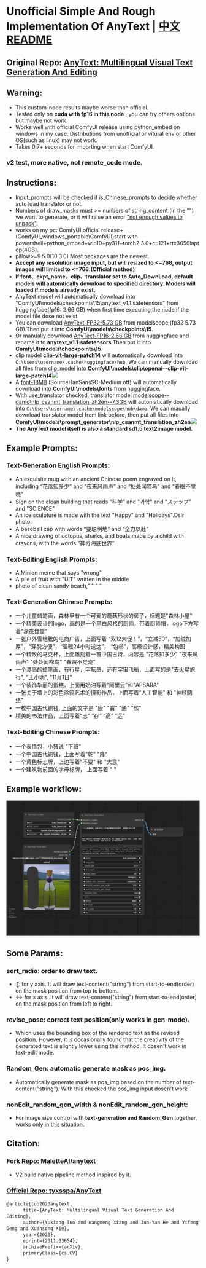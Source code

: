 # Unofficial Simple And Rough Implementation Of AnyText  |  [中文README](./AnyText/assets/README-Zh-CN.md)

## Original Repo: [AnyText: Multilingual Visual Text Generation And Editing](https://github.com/tyxsspa/AnyText)

## Warning: 
- This custom-node results maybe worse than official. 
- Tested only on **cuda with fp16 in this node** , you can try others options but maybe not work.
- Works well with official ComfyUI release using python_embed on windows in my case. Distributions from unofficial or vitural env or other OS(such as linux) may not work.
- Takes 0.7+ seconds for importing when start ComfyUI.
### v2 test, more native, not remote_code mode.

## Instructions:
- Input_prompts will be checked if is_Chinese_prompts to decide whether auto load translator or not.
- Numbers of draw_masks must >= nunbers of string_content (in the "") we want to generate, or it will raise an error ["not enough values to unpack"](https://github.com/zmwv823/ComfyUI-AnyText/issues/7).
- works on my pc: ComfyUI official release+(ComfyUI_windows_portable\ComfyUI)start with powershell+python_embed+win10+py311+torch2.3.0+cu121+rtx3050laptop(4GB).
- pillow>=9.5.0(10.3.0) Most packages are the newest.
- **Accept any resolution image input, but will resized to <=768, output images will limited to <=768.(Official method)** 
- **If font、ckpt_name、clip、translator set to Auto_DownLoad, default models will automtically download to specified directory. Models will loaded if models already exist.**
- AnyText model will automatically download into "ComfyUI\models\checkpoints\15\anytext_v1.1.safetensors" from huggingface(fp16: 2.66 GB) when first time executing the node if the model file dose not exist.
- You can download [AnyText-FP32-5.73 GB](https://modelscope.cn/models/iic/cv_anytext_text_generation_editing/file/view/master?fileName=anytext_v1.1.ckpt&status=2) from modelscope,(fp32 5.73 GB).Then put it into **ComfyUI\models\checkpoints\15**.
- Or manually download [AnyText-FP16-2.66 GB](https://huggingface.co/Sanster/AnyText/blob/main/pytorch_model.fp16.safetensors) from huggingface and rename it to **anytext_v1.1.safetensors**.Then put it into **ComfyUI\models\checkpoints\15**.
- clip model [**clip-vit-large-patch14**](https://huggingface.co/openai/clip-vit-large-patch14) will automatically download into `C:\Users\username\.cache\huggingface\hub`. We can manually download all files from [clip_model](https://huggingface.co/openai/clip-vit-large-patch14) into **ComfyUI\models\clip\openai--clip-vit-large-patch14**![](./AnyText/assets/clip_model.jpg)
- A [font-18MB](https://huggingface.co/Sanster/AnyText/blob/main/SourceHanSansSC-Medium.otf) (SourceHanSansSC-Medium.otf) will automatically download into **ComfyUI\models\fonts** from huggingface.
- With use_translator checked, translator model [modelscope--damo\nlp_csanmt_translation_zh2en--7.3GB](https://www.modelscope.cn/models/iic/nlp_csanmt_translation_zh2en) will automatically download into `C:\Users\username\.cache\modelscope\hub\damo`. We can maually download translator model from link before, then put all files into **ComfyUI\models\prompt_generator\nlp_csanmt_translation_zh2en**![](./AnyText/assets/zh2en_model.jpg)
- **The AnyText model itself is also a standard sd1.5 text2image model.**
## Example Prompts:
### Text-Generation English Prompts:
- An exquisite mug with an ancient Chinese poem engraved on it, including  “花落知多少” and “夜来风雨声” and “处处闻啼鸟” and “春眠不觉晓”
- Sign on the clean building that reads “科学” and "과학"  and "ステップ" and "SCIENCE"
- An ice sculpture is made with the text "Happy" and "Holidays".Dslr photo.
- A baseball cap with words “要聪明地” and “全力以赴”
- A nice drawing of octopus, sharks, and boats made by a child with crayons, with the words “神奇海底世界”
### Text-Editing English Prompts:
- A Minion meme that says "wrong"
- A pile of fruit with "UIT" written in the middle
- photo of clean sandy beach," " " "
### Text-Generation Chinese Prompts:
- 一个儿童蜡笔画，森林里有一个可爱的蘑菇形状的房子，标题是"森林小屋"
- 一个精美设计的logo，画的是一个黑白风格的厨师，带着厨师帽，logo下方写着“深夜食堂”
- 一张户外雪地靴的电商广告，上面写着 “双12大促！”，“立减50”，“加绒加厚”，“穿脱方便”，“温暖24小时送达”， “包邮”，高级设计感，精美构图
- 一个精致的马克杯，上面雕刻着一首中国古诗，内容是 "花落知多少" "夜来风雨声" "处处闻啼鸟" "春眠不觉晓"
- 一个漂亮的蜡笔画，有行星，宇航员，还有宇宙飞船，上面写的是"去火星旅行", "王小明", "11月1日"
- 一个装饰华丽的蛋糕，上面用奶油写着“阿里云”和"APSARA"
- 一张关于墙上的彩色涂鸦艺术的摄影作品，上面写着“人工智能" 和 "神经网络"
- 一枚中国古代铜钱,  上面的文字是 "康" "寶" "通" "熙"
- 精美的书法作品，上面写着“志” “存” “高” “远”
### Text-Editing Chinese Prompts:
- 一个表情包，小猪说 "下班"
- 一个中国古代铜钱，上面写着"乾" "隆"
- 一个黄色标志牌，上边写着"不要" 和 "大意"
- 一个建筑物前面的字母标牌， 上面写着 " "
## Example workflow:
![workflow](./AnyText/assets/AnyText-wf.png)

## Some Params:

### sort_radio: order to draw text.

- ↕ for y axis. It will draw text-content("string") from start-to-end(order) on the mask position from top to bottom.
- ↔ for x axis .It will draw text-content("string") from start-to-end(order) on the mask position from left to right.

### revise_pose: correct text position(only works in gen-mode).

- Which uses the bounding box of the rendered text as the revised position. However, it is occasionally found that the creativity of the generated text is slightly lower using this method, It dosen't work in text-edit mode.

### Random_Gen: automatic generate mask as pos_img.

- Automatically generate mask as pos_img based on the number of text-content("string"). With this checked the pos_img input dosen't work

### nonEdit_random_gen_width & nonEdit_random_gen_height:

- For image size control with **text-generation and Random_Gen** together, works only in this situation.

## Citation:
### [Fork Repo: MaletteAI/anytext](https://github.com/MaletteAI/anytext)
- V2 build native pipeline method inspired by it.
### [Official Repo: tyxsspa/AnyText](https://github.com/tyxsspa/AnyText)

```
@article{tuo2023anytext,
      title={AnyText: Multilingual Visual Text Generation And Editing}, 
      author={Yuxiang Tuo and Wangmeng Xiang and Jun-Yan He and Yifeng Geng and Xuansong Xie},
      year={2023},
      eprint={2311.03054},
      archivePrefix={arXiv},
      primaryClass={cs.CV}
}
```

